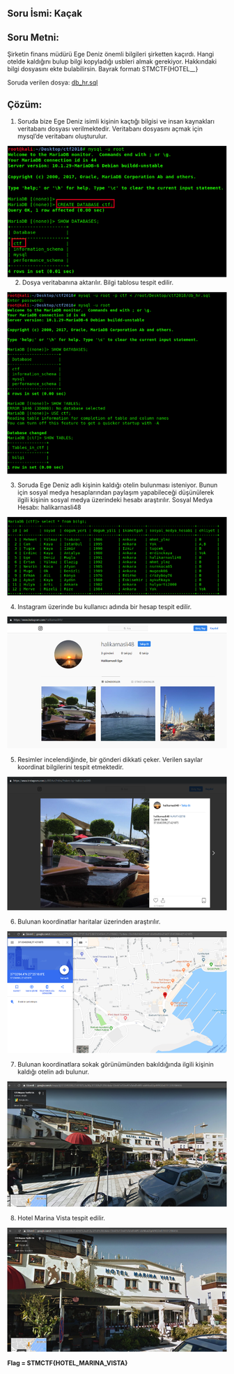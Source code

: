 ## Soru İsmi: Kaçak

## Soru Metni: 

Şirketin finans müdürü Ege Deniz önemli bilgileri şirketten kaçırdı. Hangi otelde kaldığını bulup bilgi kopyladığı usbleri almak gerekiyor. Hakkındaki bilgi dosyasını ekte bulabilirsin. Bayrak formatı STMCTF{HOTEL_*_*}

Soruda verilen dosya: [db_hr.sql](db_hr.sql)

## Çözüm: 

1. Soruda bize Ege Deniz isimli kişinin kaçtığı bilgisi ve insan kaynakları veritabanı dosyası verilmektedir. Veritabanı dosyasını açmak için mysql’de veritabanı oluşturulur.

![Preview](s1.png)
 
2. Dosya veritabanına aktarılır. Bilgi tablosu tespit edilir.
 
![Preview](s2.png)

3. Soruda Ege Deniz adlı kişinin kaldığı otelin bulunması isteniyor. Bunun için sosyal medya hesaplarından paylaşım yapabileceği düşünülerek ilgili kişinin sosyal medya üzerindeki hesabı araştırılır. Sosyal Medya Hesabı: halikarnasli48
 
![Preview](s3.png)

4. Instagram üzerinde bu kullanıcı adında bir hesap tespit edilir.

![Preview](s4.png)

5. Resimler incelendiğinde, bir gönderi dikkati çeker. Verilen sayılar koordinat bilgilerini tespit etmektedir. 

![Preview](s5.png) 

6. Bulunan koordinatlar haritalar üzerinden araştırılır. 
 
![Preview](s6.png)

7. Bulunan koordinatlara sokak görünümünden bakıldığında ilgili kişinin kaldığı otelin adı bulunur. 

![Preview](s7.png) 

8. Hotel Marina Vista tespit edilir.

![Preview](s8.png)

**Flag  = STMCTF{HOTEL_MARINA_VISTA}**
